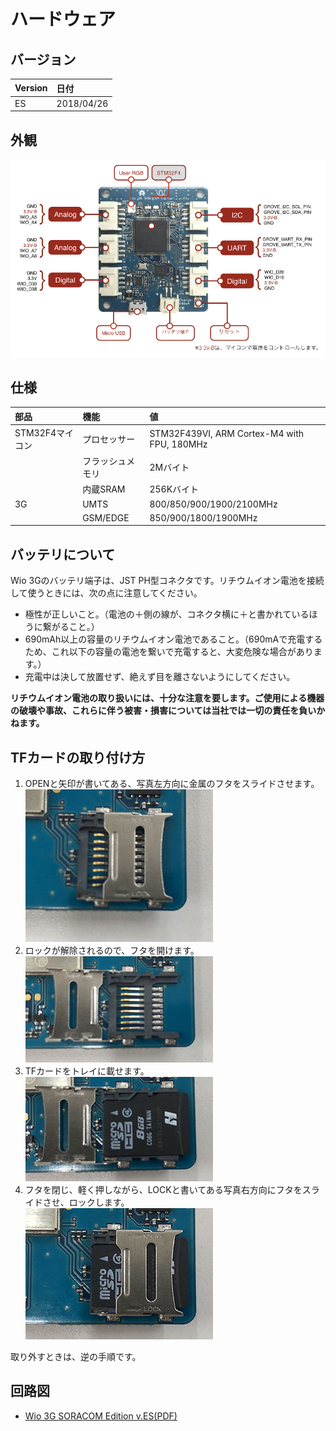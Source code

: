 # ハードウェア


## バージョン

|Version|日付|
|:--|:--|
|ES|2018/04/26|

## 外観

![9](img/9.png)

## 仕様

|部品|機能|値|
|:--|:--|:--|
|STM32F4マイコン|プロセッサー|STM32F439VI, ARM Cortex-M4 with FPU, 180MHz|
||フラッシュメモリ|2Mバイト|
||内蔵SRAM|256Kバイト|
|3G|UMTS|800/850/900/1900/2100MHz|
||GSM/EDGE|850/900/1800/1900MHz|

## バッテリについて
Wio 3Gのバッテリ端子は、JST PH型コネクタです。リチウムイオン電池を接続して使うときには、次の点に注意してください。
* 極性が正しいこと。（電池の＋側の線が、コネクタ横に＋と書かれているほうに繋がること。）
* 690mAh以上の容量のリチウムイオン電池であること。（690mAで充電するため、これ以下の容量の電池を繋いで充電すると、大変危険な場合があります。）
* 充電中は決して放置せず、絶えず目を離さないようにしてください。

**リチウムイオン電池の取り扱いには、十分な注意を要します。ご使用による機器の破壊や事故、これらに伴う被害・損害については当社では一切の責任を負いかねます。**

## TFカードの取り付け方
1. OPENと矢印が書いてある、写真左方向に金属のフタをスライドさせます。  
![TF-1](img/IMG_4520.jpg)
1. ロックが解除されるので、フタを開けます。  
![TF-2](img/IMG_4521.jpg)
1. TFカードをトレイに載せます。  
![TF-3](img/IMG_4522.jpg)
1. フタを閉じ、軽く押しながら、LOCKと書いてある写真右方向にフタをスライドさせ、ロックします。  
![TF-4](img/IMG_4523.jpg)

取り外すときは、逆の手順です。

## 回路図

* [Wio 3G SORACOM Edition v.ES(PDF)](files/Wio_3G_vES.pdf)
